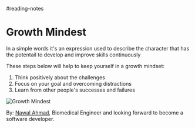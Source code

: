 #reading-notes

# Growth Mindest
In a simple words it's an expression used to describe the character that has the potentail to develop and improve skills continuously

These steps below will help to keep yourself in a growth mindset:
1. Think positively about the challenges
2. Focus on your goal and overcoming distractions
3. Learn from other people's successes and failures

![Growth Mindest](https://images-na.ssl-images-amazon.com/images/I/71uyWFRtsoL._AC_SL1500_.jpg)

By:
 [Nawal Ahmad](https://github.com/nawal-ahmad), Biomedical Engineer and looking forward to become a software developer.

